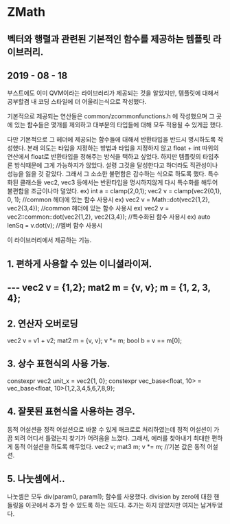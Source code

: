 # ZMath
## 벡터와 행렬과 관련된 기본적인 함수를 제공하는 템플릿 라이브러리.
## 2019 - 08 - 18
부스트에도 이미 QVM이라는 라이브러리가 제공되는 것을 알았지만, 템플릿에 대해서 공부할겸 내 코딩 스타일에 더 어울리는식으로 작성했다. 

기본적으로 제공되는 연산들은 common/zcommonfunctions.h 에 작성했으며 그 곳에 있는 함수들은 몇개를 제외하고 대부분의 타입들에 대해 모두 적용될 수 있게끔 했다.

다만 기본적으로 그 헤더에 제공되는 함수들에 대해서 반환타입을 반드시 명시하도록 작성했다.
본래 의도는 타입을 지정하는 방법과 타입을 지정하지 않고 float + int 따위의 연산에서 float로 반환타입을 정해주는 방식을 택하고 싶었다.
하지만 템플릿의 타입추론 방식때문에 그게 가능하지가 않았다. 설령 그것을 달성한다고 하더라도 직관성이나 성능을 잃을 것 같았다.
그래서 그 소소한 불편함은 감수하는 식으로 하도록 했다. 
특수화된 클래스들 vec2, vec3 등에서는 반환타입을 명시하지않게 다시 특수화를 해두어 불편함을 조금이나마 덜었다.
  ex) int a = clamp<int>(2,0,1);   vec2 v = clamp<float>(vec2{0,1}, 0, 1); //common 헤더에 있는 함수 사용시
  ex) vec2 v = Math::dot<float>(vec2{1,2}, vec2{3,4}); //common 헤더에 있는 함수 사용시
  ex) vec2 v = vec2::common::dot(vec2{1,2}, vec2{3,4}); //특수화된 함수 사용시
  ex) auto lenSq = v.dot(v); //멤버 함수 사용시
  
이 라이브러리에서 제공하는 기능.

## 1. 편하게 사용할 수 있는 이니셜라이져.
---  vec2 v = {1,2};
  mat2 m = {v, v};
  m = {1, 2, 3, 4};
---
## 2. 연산자 오버로딩
  vec2 v = v1 + v2;
  mat2 m = {v, v};
  v *= m;
  bool b = v == m[0];

## 3. 상수 표현식의 사용 가능.
  constexpr vec2 unit_x = vec2{1, 0};
  constexpr vec_base<float, 10> = vec_base<float, 10>{1,2,3,4,5,6,7,8,9};

## 4. 잘못된 표현식을 사용하는 경우.
동적 어설션을 정적 어설션으로 바꿀 수 있게 매크로로 처리하였는데 정적 어설션이 가끔 되려 어디서 틀렸는지 찾기가 어려움을 느꼈다.
그래서, 에러를 찾아내기 최대한 편하게 동적 어설션을 하도록 해두었다.
  vec2 v;
  mat3 m;
  v *= m; //기본 값은 동적 어설션.
  
## 5. 나눗셈에서..
나눗셈은 모두 div<type>(param0, param1); 함수를 사용했다.
division by zero에 대한 핸들링을 이곳에서 추가 할 수 있도록 하는 의도다.
추가는 하지 않았지만 여지는 남겨두었다.

